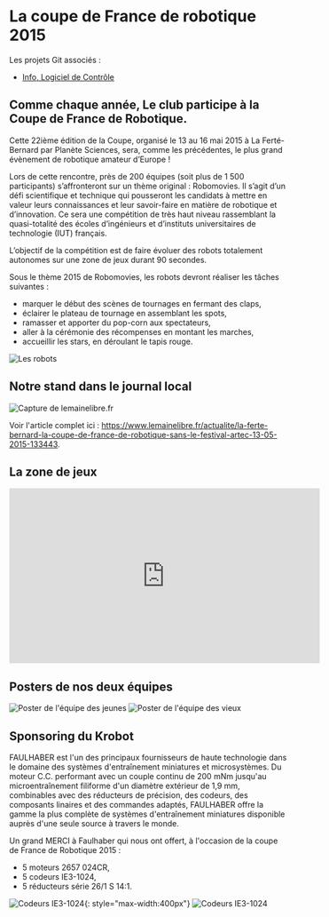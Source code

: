 # La coupe de France de robotique 2015

Les projets Git associés :

  * [Info, Logiciel de Contrôle](https://github.com/ens-krobot/info_2015_control2015)

## Comme chaque année, Le club participe à la Coupe de France de Robotique.

Cette 22ième édition de la Coupe, organisé le 13 au 16 mai 2015 à La Ferté-Bernard par Planète Sciences, sera, comme les précédentes, le plus grand évènement de robotique amateur d’Europe !

Lors de cette rencontre, près de 200 équipes (soit plus de 1 500 participants) s’affronteront sur un thème original : Robomovies. Il s’agit d’un défi scientifique et technique qui pousseront les candidats à mettre en valeur leurs connaissances et leur savoir-faire en matière de robotique et d’innovation. Ce sera une compétition de très haut niveau rassemblant la quasi-totalité des écoles d’ingénieurs et d’instituts universitaires de technologie (IUT) français.

L’objectif de la compétition est de faire évoluer des robots totalement autonomes sur une zone de jeux durant 90 secondes.

Sous le thème 2015 de Robomovies, les robots devront réaliser les tâches suivantes :

  * marquer le début des scènes de tournages en fermant des claps,
  * éclairer le plateau de tournage en assemblant les spots,
  * ramasser et apporter du pop-corn aux spectateurs,
  * aller à la cérémonie des récompenses en montant les marches,
  * accueillir les stars, en déroulant le tapis rouge.

![Les robots](img/coupe_de_france_2015_robot.jpg)

## Notre stand dans le journal local

![Capture de lemainelibre.fr](img/coupe_de_france_2015_capture_articlelemaine.jpg)

Voir l'article complet ici : <https://www.lemainelibre.fr/actualite/la-ferte-bernard-la-coupe-de-france-de-robotique-sans-le-festival-artec-13-05-2015-133443>.

## La zone de jeux

<iframe width="560" height="315" src="https://www.youtube-nocookie.com/embed/TmtLTKzrGKw" frameborder="0" allow="accelerometer; autoplay; encrypted-media; gyroscope; picture-in-picture" allowfullscreen></iframe>

## Posters de nos deux équipes

![Poster de l'équipe des jeunes](img/coupe_de_france_2015_poster_equipe_jeunes.jpg)
![Poster de l'équipe des vieux](img/coupe_de_france_2015_poster_equipe_vieux.jpg)

## Sponsoring du Krobot

FAULHABER est l'un des principaux fournisseurs de haute technologie dans le
domaine des systèmes d'entraînement miniatures et microsystèmes.
Du moteur C.C. performant avec un couple continu de 200 mNm jusqu'au
microentraînement filiforme d'un diamètre extérieur de 1,9 mm, combinables
avec des réducteurs de précision, des codeurs, des composants linaires et des
commandes adaptés,
FAULHABER offre la gamme la plus complète de systèmes d'entraînement miniatures
disponible auprès d'une seule source à travers le monde.

Un grand MERCI à Faulhaber qui nous ont offert, à l'occasion de la coupe de France de Robotique 2015 :

  * 5 moteurs 2657 024CR,
  * 5 codeurs IE3-1024,
  * 5 réducteurs série 26/1 S 14:1.

![Codeurs IE3-1024](img/faulhaber.png){: style="max-width:400px"}
![Codeurs IE3-1024](img/coupe_de_france_2015_IE3-1024L_F.png)

